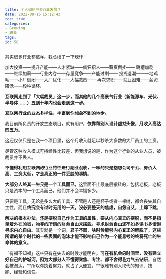 ```yaml
---
title: 个人如何应对行业发展？
date: 2022-09-15 15:12:43
toc: true
categories:
- Growing
- 职业
tags:
id: 58
---
```


其实很多行业都这样，我总结了一下规律：

加大投资——提升产能——人才紧缺——疯狂招人——薪资倒挂——
跳槽加剧——继续加薪——行业内卷——存量竞争——产能过剩——
投资退潮——一地鸡毛——小厂倒闭——大厂优化——大幅裁员——
再次求职——就业困难——薪资降低——毅种循环。

<!--more-->

**互联网走到了「大幅裁员」这一步，而其他的几个高景气行业（新能源车、光伏、半导体……）五到十年内也会走到这一步。**

**互联网行业的业态多样性，丰富到你想象不到的地步。**

我目前所负责的开放生态项目，就有用户，**依靠帮别人设计虚拟头像，月收入高达四五万**。

这还仅仅只是在我一个项目里，这个月收入就足以秒杀大多数的大厂员工的工资。

尽管这种收入模式可持续性比较差，但我想说的是，作为这个行业的从业人员，被裁员并不丢人。

**不懂得利用互联网的行业特性进行副业创收，一味的只是抱怨公司不公、房价大高、工资太低，才是真正的一件丢脸的事情**。

**大部分人终其一生只是一个工具而已**，这里面不止最底层搬砖的，包括老板，老板只是资本的一个工具而已，他们并不会幸福多少。

只要是工具，无论是多么大的工具，不管是人还是杯子或者一棵树，都会丧失其自主性，而且**终究会有过时无用的一天，没必要整天的焦虑，自怨自艾，上蹿下跳**。

**解决的根本办法，还是摆脱自己作为工具的属性，要从内心真正的摆脱，而不是指望着外在的钱，物等的所谓的财务自由来摆脱**，**寻求财务自由还不如多读书多悟道寻求内心自由**。其实就是一个词，**君子不器**，**啥时候能够内心真正的解脱了，这些所谓的某个时代的一些表面的泡沫才能不影响自己作为一个能思考的终将死亡的生命体的意义**。

「有福不知福」这些只有在失去的时候才能明白。可**在有机会的时间里，没有建立好自己的护城河，因为大部分人不懂得聚焦、专注、都不舍得花力气去钻研**，自然会被淘汰，**所以你执着努力，就占了大便宜。**很难有别人取代的知识、技能、经验和信任。